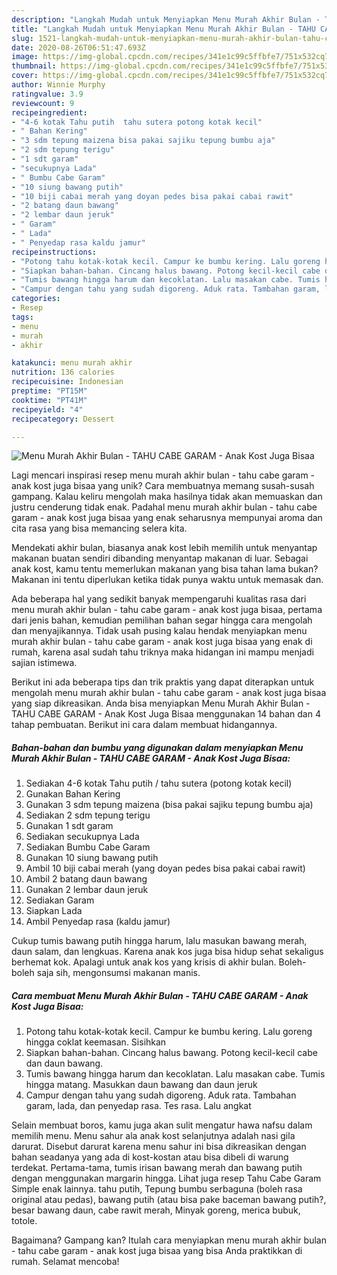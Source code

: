 ```yaml
---
description: "Langkah Mudah untuk Menyiapkan Menu Murah Akhir Bulan - TAHU CABE GARAM - Anak Kost Juga Bisaa yang Enak"
title: "Langkah Mudah untuk Menyiapkan Menu Murah Akhir Bulan - TAHU CABE GARAM - Anak Kost Juga Bisaa yang Enak"
slug: 1521-langkah-mudah-untuk-menyiapkan-menu-murah-akhir-bulan-tahu-cabe-garam-anak-kost-juga-bisaa-yang-enak
date: 2020-08-26T06:51:47.693Z
image: https://img-global.cpcdn.com/recipes/341e1c99c5ffbfe7/751x532cq70/menu-murah-akhir-bulan-tahu-cabe-garam-anak-kost-juga-bisaa-foto-resep-utama.jpg
thumbnail: https://img-global.cpcdn.com/recipes/341e1c99c5ffbfe7/751x532cq70/menu-murah-akhir-bulan-tahu-cabe-garam-anak-kost-juga-bisaa-foto-resep-utama.jpg
cover: https://img-global.cpcdn.com/recipes/341e1c99c5ffbfe7/751x532cq70/menu-murah-akhir-bulan-tahu-cabe-garam-anak-kost-juga-bisaa-foto-resep-utama.jpg
author: Winnie Murphy
ratingvalue: 3.9
reviewcount: 9
recipeingredient:
- "4-6 kotak Tahu putih  tahu sutera potong kotak kecil"
- " Bahan Kering"
- "3 sdm tepung maizena bisa pakai sajiku tepung bumbu aja"
- "2 sdm tepung terigu"
- "1 sdt garam"
- "secukupnya Lada"
- " Bumbu Cabe Garam"
- "10 siung bawang putih"
- "10 biji cabai merah yang doyan pedes bisa pakai cabai rawit"
- "2 batang daun bawang"
- "2 lembar daun jeruk"
- " Garam"
- " Lada"
- " Penyedap rasa kaldu jamur"
recipeinstructions:
- "Potong tahu kotak-kotak kecil. Campur ke bumbu kering. Lalu goreng hingga coklat keemasan. Sisihkan"
- "Siapkan bahan-bahan. Cincang halus bawang. Potong kecil-kecil cabe dan daun bawang."
- "Tumis bawang hingga harum dan kecoklatan. Lalu masakan cabe. Tumis hingga matang. Masukkan daun bawang dan daun jeruk"
- "Campur dengan tahu yang sudah digoreng. Aduk rata. Tambahan garam, lada, dan penyedap rasa. Tes rasa. Lalu angkat"
categories:
- Resep
tags:
- menu
- murah
- akhir

katakunci: menu murah akhir 
nutrition: 136 calories
recipecuisine: Indonesian
preptime: "PT15M"
cooktime: "PT41M"
recipeyield: "4"
recipecategory: Dessert

---
```



![Menu Murah Akhir Bulan - TAHU CABE GARAM - Anak Kost Juga Bisaa](https://img-global.cpcdn.com/recipes/341e1c99c5ffbfe7/751x532cq70/menu-murah-akhir-bulan-tahu-cabe-garam-anak-kost-juga-bisaa-foto-resep-utama.jpg)

Lagi mencari inspirasi resep menu murah akhir bulan - tahu cabe garam - anak kost juga bisaa yang unik? Cara membuatnya memang susah-susah gampang. Kalau keliru mengolah maka hasilnya tidak akan memuaskan dan justru cenderung tidak enak. Padahal menu murah akhir bulan - tahu cabe garam - anak kost juga bisaa yang enak seharusnya mempunyai aroma dan cita rasa yang bisa memancing selera kita.

Mendekati akhir bulan, biasanya anak kost lebih memilih untuk menyantap makanan buatan sendiri dibanding menyantap makanan di luar. Sebagai anak kost, kamu tentu memerlukan makanan yang bisa tahan lama bukan? Makanan ini tentu diperlukan ketika tidak punya waktu untuk memasak dan.

Ada beberapa hal yang sedikit banyak mempengaruhi kualitas rasa dari menu murah akhir bulan - tahu cabe garam - anak kost juga bisaa, pertama dari jenis bahan, kemudian pemilihan bahan segar hingga cara mengolah dan menyajikannya. Tidak usah pusing kalau hendak menyiapkan menu murah akhir bulan - tahu cabe garam - anak kost juga bisaa yang enak di rumah, karena asal sudah tahu triknya maka hidangan ini mampu menjadi sajian istimewa.


Berikut ini ada beberapa tips dan trik praktis yang dapat diterapkan untuk mengolah menu murah akhir bulan - tahu cabe garam - anak kost juga bisaa yang siap dikreasikan. Anda bisa menyiapkan Menu Murah Akhir Bulan - TAHU CABE GARAM - Anak Kost Juga Bisaa menggunakan 14 bahan dan 4 tahap pembuatan. Berikut ini cara dalam membuat hidangannya.

<!--inarticleads1-->

##### Bahan-bahan dan bumbu yang digunakan dalam menyiapkan Menu Murah Akhir Bulan - TAHU CABE GARAM - Anak Kost Juga Bisaa:

1. Sediakan 4-6 kotak Tahu putih / tahu sutera (potong kotak kecil)
1. Gunakan  Bahan Kering
1. Gunakan 3 sdm tepung maizena (bisa pakai sajiku tepung bumbu aja)
1. Sediakan 2 sdm tepung terigu
1. Gunakan 1 sdt garam
1. Sediakan secukupnya Lada
1. Sediakan  Bumbu Cabe Garam
1. Gunakan 10 siung bawang putih
1. Ambil 10 biji cabai merah (yang doyan pedes bisa pakai cabai rawit)
1. Ambil 2 batang daun bawang
1. Gunakan 2 lembar daun jeruk
1. Sediakan  Garam
1. Siapkan  Lada
1. Ambil  Penyedap rasa (kaldu jamur)


Cukup tumis bawang putih hingga harum, lalu masukan bawang merah, daun salam, dan lengkuas. Karena anak kos juga bisa hidup sehat sekaligus berhemat kok. Apalagi untuk anak kos yang krisis di akhir bulan. Boleh-boleh saja sih, mengonsumsi makanan manis. 

<!--inarticleads2-->

##### Cara membuat Menu Murah Akhir Bulan - TAHU CABE GARAM - Anak Kost Juga Bisaa:

1. Potong tahu kotak-kotak kecil. Campur ke bumbu kering. Lalu goreng hingga coklat keemasan. Sisihkan
1. Siapkan bahan-bahan. Cincang halus bawang. Potong kecil-kecil cabe dan daun bawang.
1. Tumis bawang hingga harum dan kecoklatan. Lalu masakan cabe. Tumis hingga matang. Masukkan daun bawang dan daun jeruk
1. Campur dengan tahu yang sudah digoreng. Aduk rata. Tambahan garam, lada, dan penyedap rasa. Tes rasa. Lalu angkat


Selain membuat boros, kamu juga akan sulit mengatur hawa nafsu dalam memilih menu. Menu sahur ala anak kost selanjutnya adalah nasi gila darurat. Disebut darurat karena menu sahur ini bisa dikreasikan dengan bahan seadanya yang ada di kost-kostan atau bisa dibeli di warung terdekat. Pertama-tama, tumis irisan bawang merah dan bawang putih dengan menggunakan margarin hingga. Lihat juga resep Tahu Cabe Garam Simple enak lainnya. tahu putih, Tepung bumbu serbaguna (boleh rasa original atau pedas), bawang putih (atau bisa pake baceman bawang putih?, besar bawang daun, cabe rawit merah, Minyak goreng, merica bubuk, totole. 

Bagaimana? Gampang kan? Itulah cara menyiapkan menu murah akhir bulan - tahu cabe garam - anak kost juga bisaa yang bisa Anda praktikkan di rumah. Selamat mencoba!

